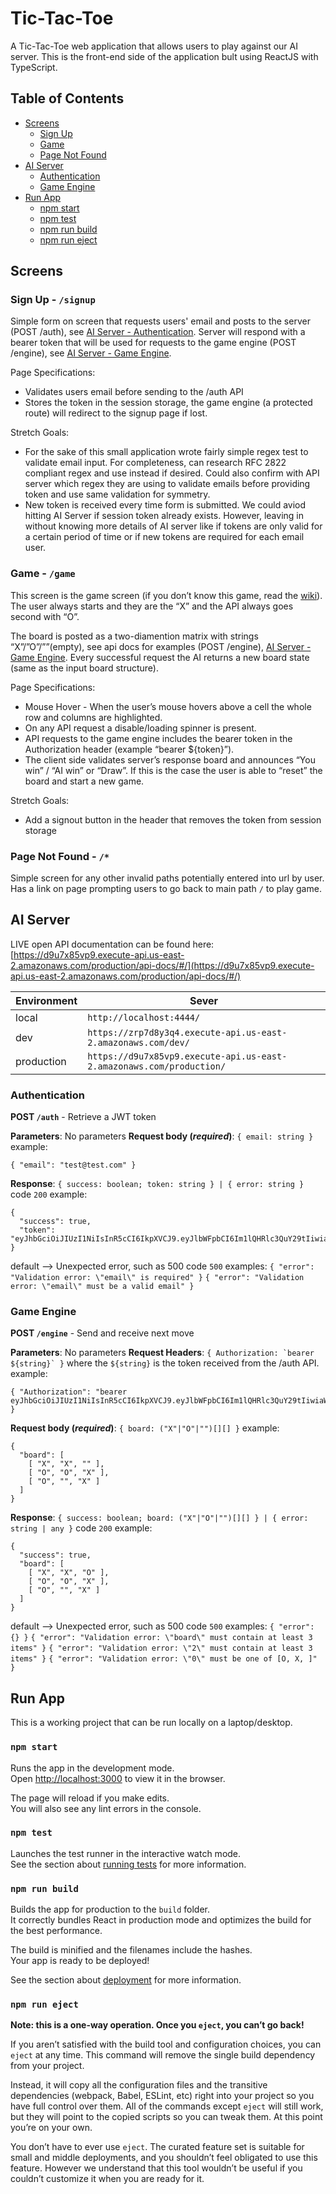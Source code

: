 # Tic-Tac-Toe
A Tic-Tac-Toe web application that allows users to play against our AI server. This is the front-end side of the application bult using ReactJS with TypeScript.

## Table of Contents
- [Screens](#screens)
    - [Sign Up](#sign-up)
    - [Game](#game)
    - [Page Not Found](#page-not-found)
-  [AI Server](#ai-server)
    - [Authentication](#authentication)
    - [Game Engine](#game-engine)
-  [Run App](#run-app)
    - [npm start](#npm-start)
    - [npm test](#npm-test)
    - [npm run build](#npm-run-build)
    - [npm run eject](#npm-run-eject)

## Screens

### Sign Up - `/signup`

Simple form on screen that requests users' email and posts to the server (POST /auth), see [AI Server - Authentication](#authentication).
Server will respond with a bearer token that will be used for requests to the game engine (POST /engine), see [AI Server - Game Engine](#game-engine).

Page Specifications:
- Validates users email before sending to the /auth API
- Stores the token in the session storage, the game engine (a protected route) will redirect to the signup page if lost.

Stretch Goals:
- For the sake of this small application wrote fairly simple regex test to validate email input. For completeness, can research RFC 2822 compliant regex and use instead if desired. Could also confirm with API server which regex they are using to validate emails before providing token and use same validation for symmetry. 
- New token is received every time form is submitted. We could aviod hitting AI Server if session token already exists. However, leaving in without knowing more details of AI server like if tokens are only valid for a certain period of time or if new tokens are required for each email user.

### Game - `/game`

This screen is the game screen (if you don’t know this game, read the [wiki](https://en.wikipedia.org/wiki/Tic-tac-toe)). The user always starts and they are the “X” and the API always goes second with “O”. 

The board is posted as a two-diamention matrix with strings “X”/”O”/””(empty), see api docs for examples
(POST /engine), [AI Server - Game Engine](#game-engine). Every successful request the AI returns a new board state (same as the input board structure).

Page Specifications:
- Mouse Hover - When the user’s mouse hovers above a cell the whole row and columns are highlighted.
- On any API request a disable/loading spinner is present.
- API requests to the game engine includes the bearer token in the Authorization header (example “bearer ${token}”).
- The client side validates server’s response board and announces “You win” / “AI win” or “Draw”. If this is the case the user is  able to “reset” the board and start a new game.

Stretch Goals:
- Add a signout button in the header that removes the token from session storage

### Page Not Found - `/*`

Simple screen for any other invalid paths potentially entered into url by user. Has a link on page prompting users to go back to main path `/` to play game. 

## AI Server

LIVE open API documentation can be found here:
[https://d9u7x85vp9.execute-api.us-east-2.amazonaws.com/production/api-docs/#/](https://d9u7x85vp9.execute-api.us-east-2.amazonaws.com/production/api-docs/#/)

|Environment|Sever|
|-----------|-----|
|local      |`http://localhost:4444/`|
|dev        |`https://zrp7d8y3q4.execute-api.us-east-2.amazonaws.com/dev/`|
|production |`https://d9u7x85vp9.execute-api.us-east-2.amazonaws.com/production/`|

### Authentication

**POST `/auth`** - Retrieve a JWT token

**Parameters**: No parameters
**Request body (*required*)**: `{ email: string }`
example:
```
{ "email": "test@test.com" }
```
**Response**: `{ success: boolean; token: string } | { error: string }`
code `200` example:
```
{
  "success": true,
  "token": "eyJhbGciOiJIUzI1NiIsInR5cCI6IkpXVCJ9.eyJlbWFpbCI6Im1lQHRlc3QuY29tIiwiaWF0IjoxNjEwNzIwNjQ2fQ.neIqTt4NXt9D8DLGmW__so6oVEbJ9Qg9jhs441PaFfI"
}
```
default  --> Unexpected error, such as 500
code `500` examples:
`{ "error": "Validation error: \"email\" is required" }`
`{ "error": "Validation error: \"email\" must be a valid email" }`


### Game Engine

**POST `/engine`** - Send and receive next move

**Parameters**: No parameters
**Request Headers**: ```{ Authorization: `bearer ${string}` }``` where the `${string}` is the token received from the /auth API.
example: 
```
{ "Authorization": "bearer eyJhbGciOiJIUzI1NiIsInR5cCI6IkpXVCJ9.eyJlbWFpbCI6Im1lQHRlc3QuY29tIiwiaWF0IjoxNjEwNzIwNjQ2fQ.neIqTt4NXt9D8DLGmW__so6oVEbJ9Qg9jhs441PaFfI" }
```
**Request body (*required*)**: `{ board: ("X"|"O"|"")[][] }`
example:
```
{
  "board": [
    [ "X", "X", "" ],
    [ "O", "O", "X" ],
    [ "O", "", "X" ]
  ]
}
```
**Response**: `{ success: boolean; board: ("X"|"O"|"")[][] } | { error: string | any }`
code `200` example:
```
{
  "success": true,
  "board": [
    [ "X", "X", "O" ],
    [ "O", "O", "X" ],
    [ "O", "", "X" ]
  ]
}
```
default  --> Unexpected error, such as 500
code `500` examples:
`{ "error": {} }`
`{ "error": "Validation error: \"board\" must contain at least 3 items" }`
`{ "error": "Validation error: \"2\" must contain at least 3 items" }`
`{ "error": "Validation error: \"0\" must be one of [O, X, ]" }`

## Run App

This is a working project that can be run locally on a laptop/desktop. 

### `npm start`

Runs the app in the development mode.\
Open [http://localhost:3000](http://localhost:3000) to view it in the browser.

The page will reload if you make edits.\
You will also see any lint errors in the console.

### `npm test`

Launches the test runner in the interactive watch mode.\
See the section about [running tests](https://facebook.github.io/create-react-app/docs/running-tests) for more information.

### `npm run build`

Builds the app for production to the `build` folder.\
It correctly bundles React in production mode and optimizes the build for the best performance.

The build is minified and the filenames include the hashes.\
Your app is ready to be deployed!

See the section about [deployment](https://facebook.github.io/create-react-app/docs/deployment) for more information.

### `npm run eject`

**Note: this is a one-way operation. Once you `eject`, you can’t go back!**

If you aren’t satisfied with the build tool and configuration choices, you can `eject` at any time. This command will remove the single build dependency from your project.

Instead, it will copy all the configuration files and the transitive dependencies (webpack, Babel, ESLint, etc) right into your project so you have full control over them. All of the commands except `eject` will still work, but they will point to the copied scripts so you can tweak them. At this point you’re on your own.

You don’t have to ever use `eject`. The curated feature set is suitable for small and middle deployments, and you shouldn’t feel obligated to use this feature. However we understand that this tool wouldn’t be useful if you couldn’t customize it when you are ready for it.
